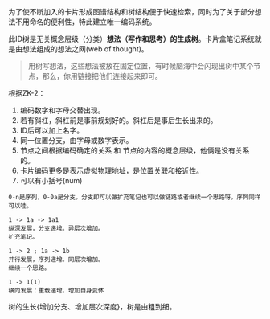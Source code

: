 为了使不断加入的卡片形成图谱结构和树结构便于快速检索，同时为了关于部分想法不用命名的便利性，特此建立唯一编码系统。

此ID树是无关概念层级（分类）**想法（写作和思考）的生成树**。卡片盒笔记系统就是由想法组成的想法之网(web of thought)。

> 用树写想法，这些想法被放在固定位置，有时候脑海中会闪现出树中某个节点，那么，你用链接把他们连接起来即可。

根据ZK-2：

1. 编码数字和字母交替出现。
2. 若有斜杠，斜杠前是事前规划好的。斜杠后是事后生长出来的。
3. ID后可以加上名字。
4. 同一位置分支，由字母或数字表示。
5. 节点之间根据编码确定的关系 和 节点的内容的概念层级，他俩是没有关系的。
6. 卡片编码更多是表示虚拟物理地址，是位置关联和接近性。
7. 可以有小括号(num)

```
0-n是序列，0-0a是分支。分支即可以做扩充笔记也可以做链路或者继续一个思路呀。序列同样可以哇。

1 -> 1a -> 1a1
纵深发展，分支递增。异层次增加。
扩充笔记。

1 -> 2 ; 1a -> 1b
并行发展，序列递增。同层次增加。
继续一个思路。

1 -> 1(1)
横向发展：重载递增。增加自身变体
```

树的生长{增加分支、增加层次深度}，树是由粗到细。
